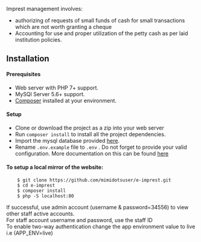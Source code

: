 Imprest management involves:
- authorizing of requests of small funds of cash for small transactions which are not worth granting a cheque
- Accounting for use and proper utilization of the petty cash as per laid institution policies.

## Installation

#### Prerequisites

- Web server with PHP 7+ support.
- MySQl Server 5.6+ support.
- [Composer](https://getcomposer.org/) installed at your environment.

#### Setup
- Clone or download the project as a zip into your web server <br/>
- Run `composer install` to install all the project dependencies.
- Import the mysql database provided [here](REEBACK_DATABASE_EXPORT.sql). <br/>
- Rename `.env.example` file to `.env` . Do not forget to provide your valid configuration. More documentation on this can be found [here](https://github.com/vlucas/phpdotenv)

#### To setup a local mirror of the website:
        $ git clone https://github.com/mimidotsuser/e-imprest.git
        $ cd e-imprest
        $ composer install
        $ php -S localhost:80
        
If successful, use admin account (username & password=34556) to view other staff active accounts.<br/>
For staff account username and password, use the staff ID <br/>
To enable two-way authentication change the app environment value to live i.e (APP_ENV=live) <br/>

              
